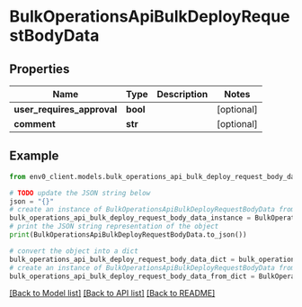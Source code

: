 # BulkOperationsApiBulkDeployRequestBodyData


## Properties

Name | Type | Description | Notes
------------ | ------------- | ------------- | -------------
**user_requires_approval** | **bool** |  | [optional] 
**comment** | **str** |  | [optional] 

## Example

```python
from env0_client.models.bulk_operations_api_bulk_deploy_request_body_data import BulkOperationsApiBulkDeployRequestBodyData

# TODO update the JSON string below
json = "{}"
# create an instance of BulkOperationsApiBulkDeployRequestBodyData from a JSON string
bulk_operations_api_bulk_deploy_request_body_data_instance = BulkOperationsApiBulkDeployRequestBodyData.from_json(json)
# print the JSON string representation of the object
print(BulkOperationsApiBulkDeployRequestBodyData.to_json())

# convert the object into a dict
bulk_operations_api_bulk_deploy_request_body_data_dict = bulk_operations_api_bulk_deploy_request_body_data_instance.to_dict()
# create an instance of BulkOperationsApiBulkDeployRequestBodyData from a dict
bulk_operations_api_bulk_deploy_request_body_data_from_dict = BulkOperationsApiBulkDeployRequestBodyData.from_dict(bulk_operations_api_bulk_deploy_request_body_data_dict)
```
[[Back to Model list]](../README.md#documentation-for-models) [[Back to API list]](../README.md#documentation-for-api-endpoints) [[Back to README]](../README.md)


